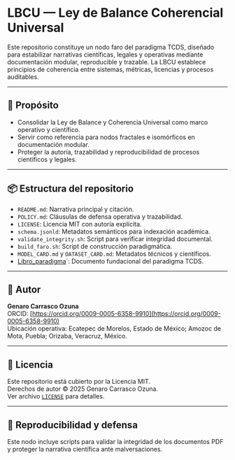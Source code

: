 # LBCU — Ley de Balance Coherencial Universal

Este repositorio constituye un nodo faro del paradigma TCDS, diseñado para estabilizar narrativas científicas, legales y operativas mediante documentación modular, reproducible y trazable. La LBCU establece principios de coherencia entre sistemas, métricas, licencias y procesos auditables.

---

## 📘 Propósito

- Consolidar la Ley de Balance y Coherencia Universal como marco operativo y científico.
- Servir como referencia para nodos fractales e isomórficos en documentación modular.
- Proteger la autoría, trazabilidad y reproducibilidad de procesos científicos y legales.

---

## 📦 Estructura del repositorio

- `README.md`: Narrativa principal y citación.
- `POLICY.md`: Cláusulas de defensa operativa y trazabilidad.
- `LICENSE`: Licencia MIT con autoría explícita.
- `schema.jsonld`: Metadatos semánticos para indexación académica.
- `validate_integrity.sh`: Script para verificar integridad documental.
- `build_faro.sh`: Script de construcción paradigmática.
- `MODEL_CARD.md` y `DATASET_CARD.md`: Metadatos técnicos y científicos.
- [Libro_paradigma](Libro_Paradigma_TCDS.pdf)`: Documento fundacional del paradigma TCDS.

---

## 🧠 Autor

**Genaro Carrasco Ozuna**  
ORCID: [https://orcid.org/0009-0005-6358-9910](https://orcid.org/0009-0005-6358-9910)  
Ubicación operativa: Ecatepec de Morelos, Estado de México; Amozoc de Mota, Puebla; Orizaba, Veracruz, México.

---

## 🔐 Licencia

Este repositorio está cubierto por la Licencia MIT.  
Derechos de autor © 2025 Genaro Carrasco Ozuna.  
Ver archivo [`LICENSE`](LICENSE) para detalles.

---

## 🧪 Reproducibilidad y defensa

Este nodo incluye scripts para validar la integridad de los documentos PDF y proteger la narrativa científica ante malversaciones.

```bash validate_integrity.sh
